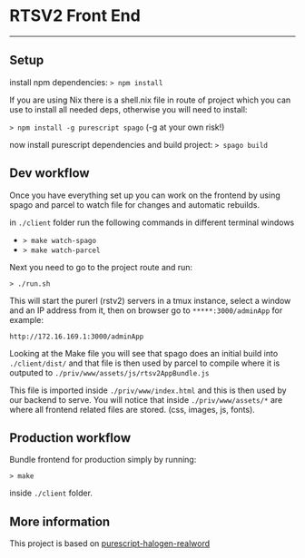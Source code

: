 # RTSV2 Front End

-------------------------------------------------------------------------------

## Setup

install npm dependencies:
`> npm install`

If you are using Nix there is a shell.nix file in route of project which you
can use to install all needed deps, otherwise you will need to install:

`> npm install -g purescript spago`
(-g at your own risk!)

now install purescript dependencies and build project:
`> spago build`


## Dev workflow

Once you have everything set up you can work on the frontend by using spago and
parcel to watch file for changes and automatic rebuilds.

in `./client` folder run the following commands in different terminal windows

  * `> make watch-spago`
  * `> make watch-parcel`

Next you need to go to the project route and run:

`> ./run.sh`

This will start the purerl (rstv2) servers in a tmux instance, select a window and an IP
address from it, then on browser go to `*****:3000/adminApp` for example:

`http://172.16.169.1:3000/adminApp`

Looking at the Make file you will see that spago does an initial build into
`./client/dist/` and that file is then used by parcel to compile where it is
outputed to `./priv/www/assets/js/rtsv2AppBundle.js`

This file is imported inside `./priv/www/index.html` and this is then used by our
backend to serve. You will notice that inside `./priv/www/assets/*` are where
all frontend related files are stored. (css, images, js, fonts).


## Production workflow

Bundle frontend for production simply by running:

`> make` 

inside `./client` folder.


## More information

This project is based on [purescript-halogen-realword](https://github.com/thomashoneyman/purescript-halogen-realworld) 
